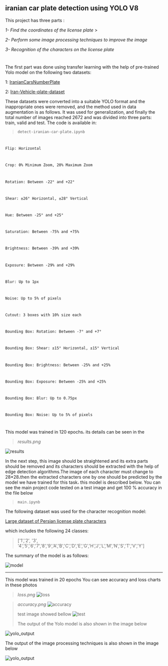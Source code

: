 ## iranian car plate detection using YOLO V8

This project has three parts :

*1- Find the coordinates of the license plate* > 

*2- Perform some image processing techniques to improve the image*

*3- Recognition of the characters on the license plate*

#
The first part was done using transfer learning with the help of pre-trained Yolo model on the following two datasets:

1: [IranianCarsNumberPlate](https://www.kaggle.com/datasets/skhalili/iraniancarnumberplate)

2: [Iran-Vehicle-plate-dataset](https://www.kaggle.com/datasets/samyarr/iranvehicleplatedataset?select=Vehicle+Plates)

These datasets were converted into a suitable YOLO format and the inappropriate ones were removed, and the method used in data augmentation is as follows. It was used for generalization, and finally the total number of images reached 2672 and was divided into three parts: train, valid and test.
The code is available in:
>`detect-iranian-car-plate.ipynb`

#
`Flip: Horizontal`
#
`Crop: 0% Minimum Zoom, 20% Maximum Zoom`
#
`Rotation: Between -22° and +22°`
#
`Shear: ±26° Horizontal, ±28° Vertical`
#
`Hue: Between -25° and +25°`
#
`Saturation: Between -75% and +75%`
#
`Brightness: Between -39% and +39%`
#
`Exposure: Between -29% and +29%`
#
`Blur: Up to 1px`
#
`Noise: Up to 5% of pixels`
#
`Cutout: 3 boxes with 10% size each`
#
`Bounding Box: Rotation: Between -7° and +7°`
#
`Bounding Box: Shear: ±15° Horizontal, ±15° Vertical`
#
`Bounding Box: Brightness: Between -25% and +25%`
#
`Bounding Box: Exposure: Between -25% and +25%`
#
`Bounding Box: Blur: Up to 0.75px`
#
`Bounding Box: Noise: Up to 5% of pixels`
#

This model was trained in 120 epochs، its details can be seen in the
>*results.png*


![results](assets/results.png)


In the next step, this image should be straightened and its extra parts should be removed and its characters should be extracted with the help of edge detection algorithms.The image of each character must change to 28*28،then the extracted characters one by one should be predicted by the model we have trained for this task، this model is described below.
You can see the main project code tested on a test image and get 100 % accuracy in the file below

>`main.ipynb`

The following dataset was used for the character recognition model:

[Large dataset of Persian license plate characters](https://www.kaggle.com/datasets/amirebrahimi66/large-dataset-of-persian-license-plate-characters)

which includes the following 24 classes:
>['1','2', '3', '4','5','6','7','8','9','A','B','C','D','E','G','H','J','L','M','N','S','T','V','Y']

The summary of the model is as follows:

![model](assets/model.png)



---
This model was trained in 20 epochs
You can see accuracy and loss charts in these photos 
>*loss.png* 
![loss](assets/loss.png)

>*accuracy.png*
![accuracy](assets/accuracy.png)
> 
> test image showed bellow
>![test](assets/test_image.png)
> 
> 
> The output of the Yolo model is also shown in the image below
> 
> 
![yolo_output](assets/yolo_output.png)

The output of the image processing techniques is also shown in the image below

![yolo_output](assets/output.png)